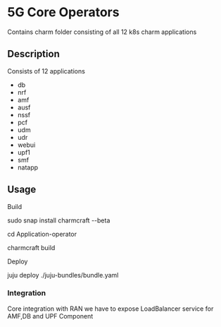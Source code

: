 # 5G Core Operators

Contains charm folder consisting of all 12 k8s charm applications


## Description

Consists of 12 applications
* db
* nrf
* amf
* ausf  
* nssf
* pcf
* udm  
* udr
* webui
* upf1
* smf
* natapp

## Usage
Build

sudo snap install charmcraft --beta

cd Application-operator
  
charmcraft build
  
Deploy

juju deploy ./juju-bundles/bundle.yaml

### Integration

Core integration with RAN we have to expose LoadBalancer service for AMF,DB and UPF Component
